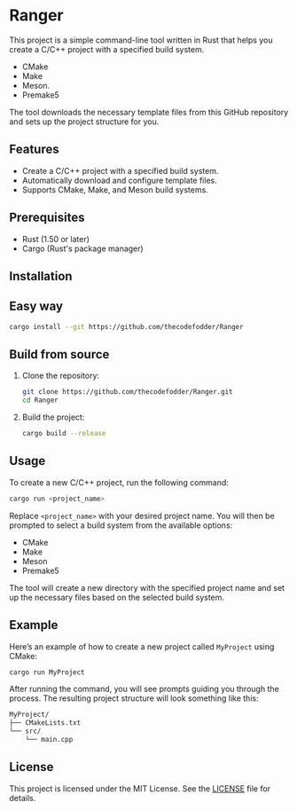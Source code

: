 # Ranger

This project is a simple command-line tool written in Rust that helps you create a C/C++ project with a specified build system.

- CMake
- Make 
- Meson.
- Premake5

The tool downloads the necessary template files from this GitHub repository and sets up the project structure for you.

## Features

- Create a C/C++ project with a specified build system.
- Automatically download and configure template files.
- Supports CMake, Make, and Meson build systems.

## Prerequisites

- Rust (1.50 or later)
- Cargo (Rust's package manager)

## Installation

## Easy way
```bash
cargo install --git https://github.com/thecodefodder/Ranger
```

## Build from source

1. Clone the repository:

   ```bash
   git clone https://github.com/thecodefodder/Ranger.git
   cd Ranger
   ```

2. Build the project:

   ```bash
   cargo build --release
   ```

## Usage

To create a new C/C++ project, run the following command:

```bash
cargo run <project_name>
```

Replace `<project_name>` with your desired project name. You will then be prompted to select a build system from the available options:

- CMake
- Make
- Meson
- Premake5

The tool will create a new directory with the specified project name and set up the necessary files based on the selected build system.

## Example

Here’s an example of how to create a new project called `MyProject` using CMake:

```bash
cargo run MyProject
```

After running the command, you will see prompts guiding you through the process. The resulting project structure will look something like this:

```bash
MyProject/
├── CMakeLists.txt
└── src/
    └── main.cpp
```

## License

This project is licensed under the MIT License. See the [LICENSE](LICENSE) file for details.

